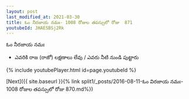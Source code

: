 ```yaml
---
layout: post
last_modified_at: 2021-03-30
title: ఓం నీరజాయ నమః- 1008 రోజుల తపస్సులో రోజు  871
youtubeId: JHAESBSj2Rk
---
```

 
 
 ఓం నీరజాయ నమః  
 
 -  ఎవరికి రాజ (రాజో) లక్షణాలు లేవు / ఎవరు నీటి నుండి పుట్టారు 
 
  
 
  
 
 
 
 
 
 


{% include youtubePlayer.html id=page.youtubeId %}
 
[Next]({{ site.baseurl }}{% link  split1/_posts/2016-08-11-ఓం విరజాయ నమః- 1008 రోజుల తపస్సులో రోజు  870.md%})
 
